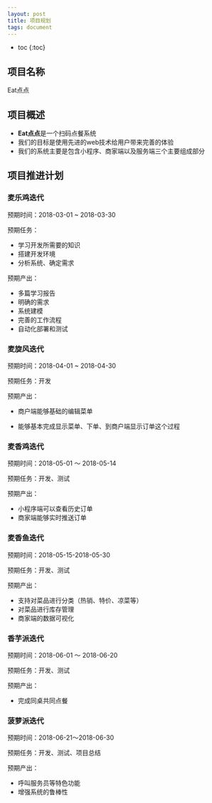 ```yaml
---
layout: post
title: 项目规划
tags: document
---
```


* toc
{:toc}

## 项目名称

Eat点点

## 项目概述

* **Eat点点**是一个扫码点餐系统
* 我们的目标是使用先进的web技术给用户带来完善的体验
* 我们的系统主要是包含小程序、商家端以及服务端三个主要组成部分

## 项目推进计划

### 麦乐鸡迭代

预期时间：2018-03-01 ~ 2018-03-30

预期任务：

* 学习开发所需要的知识
* 搭建开发环境
* 分析系统、确定需求

预期产出：

* 多篇学习报告
* 明确的需求
* 系统建模
* 完善的工作流程
* 自动化部署和测试



### 麦旋风迭代

预期时间：2018-04-01 ~ 2018-04-30

预期任务：开发

预期产出：

* 商户端能够基础的编辑菜单


* 能够基本完成显示菜单、下单、到商户端显示订单这个过程



### 麦香鸡迭代

预期时间：2018-05-01 ～ 2018-05-14

预期任务：开发、测试

预期产出：

* 小程序端可以查看历史订单
* 商家端能够实时推送订单



### 麦香鱼迭代

预期时间：2018-05-15-2018-05-30

预期任务：开发、测试

预期产出：

* 支持对菜品进行分类（热销、特价、凉菜等）
* 对菜品进行库存管理
* 商家端的数据可视化



### 香芋派迭代

预期时间：2018-06-01 ～ 2018-06-20

预期任务：开发、测试

预期产出：

* 完成同桌共同点餐

### 菠萝派迭代

预期时间：2018-06-21～2018-06-30

预期任务：开发、测试、项目总结

预期产出：

* 呼叫服务员等特色功能
* 增强系统的鲁棒性
